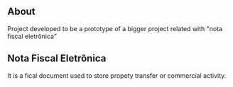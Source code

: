 ## About
Project developed to be a prototype of a bigger project related with "nota fiscal eletrônica"

## Nota Fiscal Eletrônica
It is a fical document used to store propety transfer or commercial activity.

